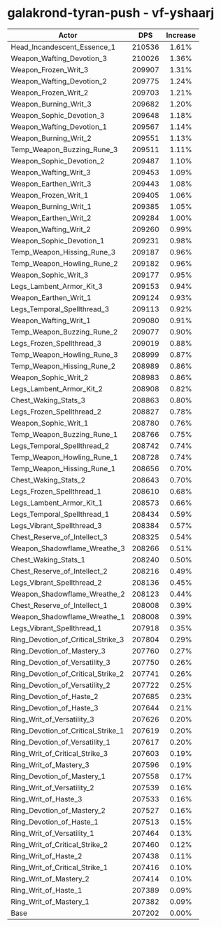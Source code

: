 # galakrond-tyran-push - vf-yshaarj
| Actor | DPS | Increase |
|---|:---:|:---:|
|Head_Incandescent_Essence_1|210536|1.61%|
|Weapon_Wafting_Devotion_3|210026|1.36%|
|Weapon_Frozen_Writ_3|209907|1.31%|
|Weapon_Wafting_Devotion_2|209775|1.24%|
|Weapon_Frozen_Writ_2|209703|1.21%|
|Weapon_Burning_Writ_3|209682|1.20%|
|Weapon_Sophic_Devotion_3|209648|1.18%|
|Weapon_Wafting_Devotion_1|209567|1.14%|
|Weapon_Burning_Writ_2|209551|1.13%|
|Temp_Weapon_Buzzing_Rune_3|209511|1.11%|
|Weapon_Sophic_Devotion_2|209487|1.10%|
|Weapon_Wafting_Writ_3|209453|1.09%|
|Weapon_Earthen_Writ_3|209443|1.08%|
|Weapon_Frozen_Writ_1|209405|1.06%|
|Weapon_Burning_Writ_1|209385|1.05%|
|Weapon_Earthen_Writ_2|209284|1.00%|
|Weapon_Wafting_Writ_2|209260|0.99%|
|Weapon_Sophic_Devotion_1|209231|0.98%|
|Temp_Weapon_Hissing_Rune_3|209187|0.96%|
|Temp_Weapon_Howling_Rune_2|209182|0.96%|
|Weapon_Sophic_Writ_3|209177|0.95%|
|Legs_Lambent_Armor_Kit_3|209153|0.94%|
|Weapon_Earthen_Writ_1|209124|0.93%|
|Legs_Temporal_Spellthread_3|209113|0.92%|
|Weapon_Wafting_Writ_1|209080|0.91%|
|Temp_Weapon_Buzzing_Rune_2|209077|0.90%|
|Legs_Frozen_Spellthread_3|209019|0.88%|
|Temp_Weapon_Howling_Rune_3|208999|0.87%|
|Temp_Weapon_Hissing_Rune_2|208989|0.86%|
|Weapon_Sophic_Writ_2|208983|0.86%|
|Legs_Lambent_Armor_Kit_2|208908|0.82%|
|Chest_Waking_Stats_3|208863|0.80%|
|Legs_Frozen_Spellthread_2|208827|0.78%|
|Weapon_Sophic_Writ_1|208780|0.76%|
|Temp_Weapon_Buzzing_Rune_1|208766|0.75%|
|Legs_Temporal_Spellthread_2|208742|0.74%|
|Temp_Weapon_Howling_Rune_1|208728|0.74%|
|Temp_Weapon_Hissing_Rune_1|208656|0.70%|
|Chest_Waking_Stats_2|208643|0.70%|
|Legs_Frozen_Spellthread_1|208610|0.68%|
|Legs_Lambent_Armor_Kit_1|208573|0.66%|
|Legs_Temporal_Spellthread_1|208434|0.59%|
|Legs_Vibrant_Spellthread_3|208384|0.57%|
|Chest_Reserve_of_Intellect_3|208325|0.54%|
|Weapon_Shadowflame_Wreathe_3|208266|0.51%|
|Chest_Waking_Stats_1|208240|0.50%|
|Chest_Reserve_of_Intellect_2|208216|0.49%|
|Legs_Vibrant_Spellthread_2|208136|0.45%|
|Weapon_Shadowflame_Wreathe_2|208123|0.44%|
|Chest_Reserve_of_Intellect_1|208008|0.39%|
|Weapon_Shadowflame_Wreathe_1|208008|0.39%|
|Legs_Vibrant_Spellthread_1|207918|0.35%|
|Ring_Devotion_of_Critical_Strike_3|207804|0.29%|
|Ring_Devotion_of_Mastery_3|207760|0.27%|
|Ring_Devotion_of_Versatility_3|207750|0.26%|
|Ring_Devotion_of_Critical_Strike_2|207741|0.26%|
|Ring_Devotion_of_Versatility_2|207722|0.25%|
|Ring_Devotion_of_Haste_2|207685|0.23%|
|Ring_Devotion_of_Haste_3|207644|0.21%|
|Ring_Writ_of_Versatility_3|207626|0.20%|
|Ring_Devotion_of_Critical_Strike_1|207619|0.20%|
|Ring_Devotion_of_Versatility_1|207617|0.20%|
|Ring_Writ_of_Critical_Strike_3|207603|0.19%|
|Ring_Writ_of_Mastery_3|207596|0.19%|
|Ring_Devotion_of_Mastery_1|207558|0.17%|
|Ring_Writ_of_Versatility_2|207539|0.16%|
|Ring_Writ_of_Haste_3|207533|0.16%|
|Ring_Devotion_of_Mastery_2|207527|0.16%|
|Ring_Devotion_of_Haste_1|207513|0.15%|
|Ring_Writ_of_Versatility_1|207464|0.13%|
|Ring_Writ_of_Critical_Strike_2|207460|0.12%|
|Ring_Writ_of_Haste_2|207438|0.11%|
|Ring_Writ_of_Critical_Strike_1|207416|0.10%|
|Ring_Writ_of_Mastery_2|207414|0.10%|
|Ring_Writ_of_Haste_1|207389|0.09%|
|Ring_Writ_of_Mastery_1|207382|0.09%|
|Base|207202|0.00%|
